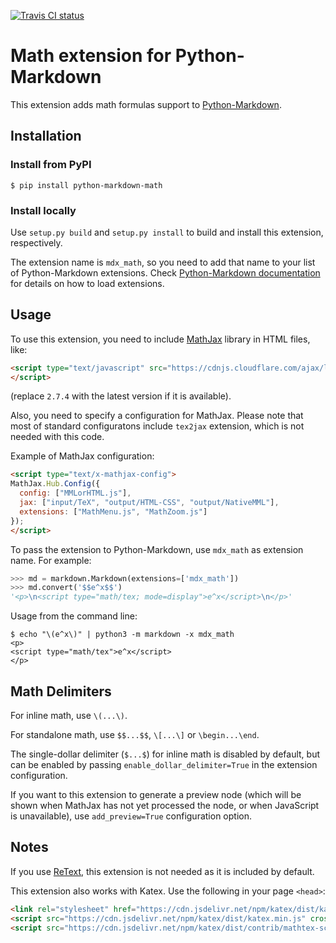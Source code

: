 [![Travis CI status](https://api.travis-ci.org/mitya57/python-markdown-math.svg)][Travis]

[Travis]: https://travis-ci.org/mitya57/python-markdown-math

Math extension for Python-Markdown
==================================

This extension adds math formulas support to [Python-Markdown].

[Python-Markdown]: https://github.com/Python-Markdown/markdown

Installation
------------

### Install from PyPI

```
$ pip install python-markdown-math
```

### Install locally

Use `setup.py build` and `setup.py install` to build and install this
extension, respectively.

The extension name is `mdx_math`, so you need to add that name to your
list of Python-Markdown extensions.
Check [Python-Markdown documentation] for details on how to load
extensions.

[Python-Markdown documentation]: https://python-markdown.github.io/reference/#extensions

Usage
-----

To use this extension, you need to include [MathJax] library in HTML files, like:

```html
<script type="text/javascript" src="https://cdnjs.cloudflare.com/ajax/libs/mathjax/2.7.4/MathJax.js">
</script>
```

(replace `2.7.4` with the latest version if it is available).

[MathJax]: https://www.mathjax.org/

Also, you need to specify a configuration for MathJax. Please note that
most of standard configuratons include `tex2jax` extension, which is not needed
with this code.

Example of MathJax configuration:

```html
<script type="text/x-mathjax-config">
MathJax.Hub.Config({
  config: ["MMLorHTML.js"],
  jax: ["input/TeX", "output/HTML-CSS", "output/NativeMML"],
  extensions: ["MathMenu.js", "MathZoom.js"]
});
</script>
```

To pass the extension to Python-Markdown, use `mdx_math` as extension name.
For example:

```python
>>> md = markdown.Markdown(extensions=['mdx_math'])
>>> md.convert('$$e^x$$')
'<p>\n<script type="math/tex; mode=display">e^x</script>\n</p>'
```

Usage from the command line:

```
$ echo "\(e^x\)" | python3 -m markdown -x mdx_math
<p>
<script type="math/tex">e^x</script>
</p>
```

Math Delimiters
---------------

For inline math, use `\(...\)`.

For standalone math, use `$$...$$`, `\[...\]` or `\begin...\end`.

The single-dollar delimiter (`$...$`) for inline math is disabled by
default, but can be enabled by passing `enable_dollar_delimiter=True`
in the extension configuration.

If you want to this extension to generate a preview node (which will be shown
when MathJax has not yet processed the node, or when JavaScript is unavailable),
use `add_preview=True` configuration option.

Notes
-----

If you use [ReText](https://github.com/retext-project/retext), this extension
is not needed as it is included by default.

This extension also works with Katex.  Use the following in your page `<head>`:

```html
<link rel="stylesheet" href="https://cdn.jsdelivr.net/npm/katex/dist/katex.min.css" crossorigin="anonymous">
<script src="https://cdn.jsdelivr.net/npm/katex/dist/katex.min.js" crossorigin="anonymous"></script>
<script src="https://cdn.jsdelivr.net/npm/katex/dist/contrib/mathtex-script-type.min.js" defer></script> 
```
